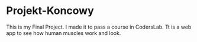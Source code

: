 # Projekt-Koncowy
 This is my Final Project. I made it to pass a course in CodersLab. 
 Tt is a web app to see how human muscles work and look.
